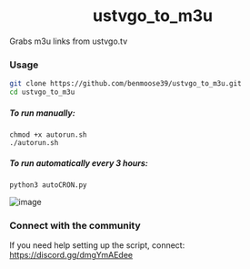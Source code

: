 <h1 align="center"> ustvgo_to_m3u </h1>

Grabs m3u links from ustvgo.tv

### Usage

``` bash
git clone https://github.com/benmoose39/ustvgo_to_m3u.git
cd ustvgo_to_m3u
```
##### To run manually:
```
chmod +x autorun.sh
./autorun.sh
```

##### To run automatically every 3 hours:
```
python3 autoCRON.py
```
![image](https://user-images.githubusercontent.com/29022864/125736630-9f94ed91-ea07-459d-b955-a9dc40f8d50f.png)



### Connect with the community

If you need help setting up the script, connect: https://discord.gg/dmgYmAEdee
